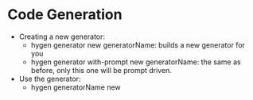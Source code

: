 # Code Generation

- Creating a new generator:
  - hygen generator new generatorName: builds a new generator for you
  - hygen generator with-prompt new generatorName: the same as before, only this one will be prompt driven.
- Use the generator:
  - hygen generatorName new

